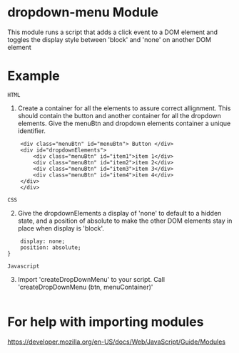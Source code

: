 
# dropdown-menu Module

This module runs a script that adds a click event to a DOM element
and toggles the display style between 'block' and 'none' on another DOM element

# Example

    HTML
1. Create a container for all the elements to assure correct allignment.
    This should contain the button and another container for all the dropdown elements.
    Give the menuBtn and dropdown elements container a unique identifier.

``` <div class="menuContainer">
    <div class="menuBtn" id="menuBtn"> Button </div>
    <div id="dropdownElements">
        <div class="menuBtn" id="item1">item 1</div>
        <div class="menuBtn" id="item2">item 2</div>
        <div class="menuBtn" id="item3">item 3</div>
        <div class="menuBtn" id="item4">item 4</div>
    </div>
    </div>
```
    CSS
2. Give the dropdownElements a display of 'none' to default to a hidden state, 
    and a position of absolute to make the other DOM elements stay in place when display is 'block'. 
    
```#dropdownElements {
    display: none;
    position: absolute;
}
```
    Javascript
3. Import 'createDropDownMenu' to your script.
    Call 'createDropDownMenu (btn, menuContainer)'

```createDropDownMenu (document.querySelector('#menuBtn'), document.querySelector('#dropdownElements'));
```
# For help with importing modules
https://developer.mozilla.org/en-US/docs/Web/JavaScript/Guide/Modules
